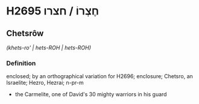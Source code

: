 # H2695 חֶצְרוֹ / חצרו

## Chetsrôw

_(khets-ro' | hets-ROH | hets-ROH)_

### Definition

enclosed; by an orthographical variation for H2696; enclosure; Chetsro, an Israelite; Hezro, Hezrai; n-pr-m

- the Carmelite, one of David's 30 mighty warriors in his guard
